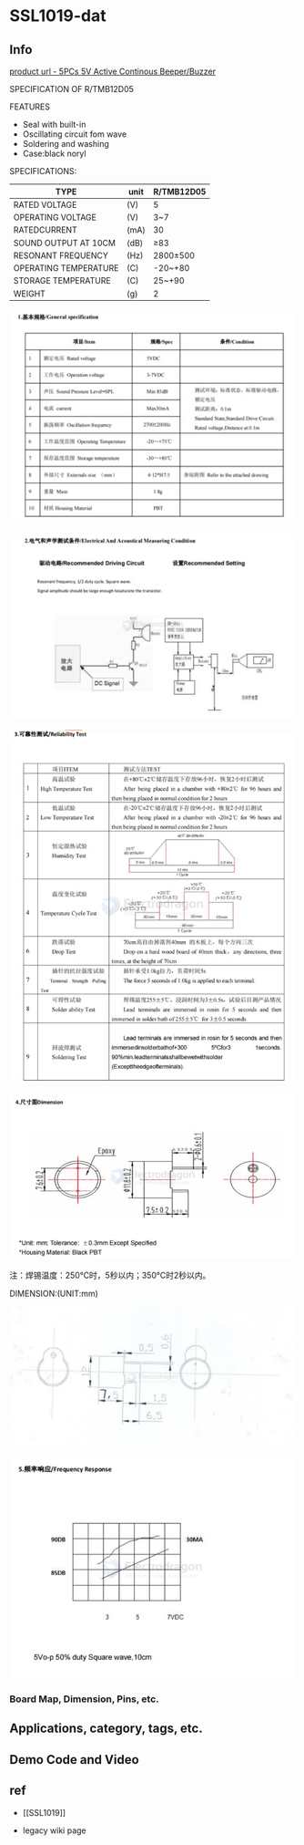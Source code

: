
# SSL1019-dat

## Info
 
[product url - 5PCs 5V Active Continous Beeper/Buzzer](https://www.electrodragon.com/product/3v-active-buzzer-continous-beep-12095-type/)
 
SPECIFICATION OF R/TMB12D05

FEATURES

- Seal with built-in
- Oscillating circuit fom wave
- Soldering and washing
- Case:black noryl

SPECIFICATIONS:

| TYPE                  | unit | R/TMB12D05 |
| --------------------- | ---- | ---------- |
| RATED VOLTAGE         | (V)  | 5        |
| OPERATING VOLTAGE     | (V)  | 3~7        |
| RATEDCURRENT          | (mA) | 30         |
| SOUND OUTPUT AT 10CM  | (dB) | ≥83        |
| RESONANT FREQUENCY    | (Hz) | 2800±500   |
| OPERATING TEMPERATURE | (C)  | -20~+80    |
| STORAGE TEMPERATURE   | (C)  | 25~+90     |
| WEIGHT                | (g)  | 2          |

![](2025-04-01-13-51-48.png)

![](2025-04-01-13-52-07.png)

![](2025-04-01-13-52-26.png)

![](2025-04-01-13-52-44.png)

注：焊锡温度：250℃时，5秒以内；350℃时2秒以内。

DIMENSION:(UNIT:mm)

![](2025-04-01-13-50-27.png)

![](2025-04-01-13-54-00.png)


### Board Map, Dimension, Pins, etc.
 
## Applications, category, tags, etc. 
 
## Demo Code and Video
 

## ref 
 
- [[SSL1019]] 
 
- legacy wiki page 
 



